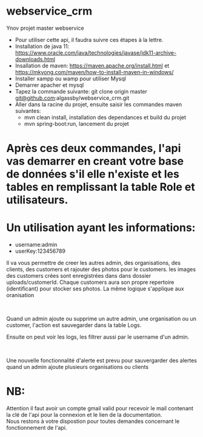 # webservice_crm
Ynov projet master webservice
* Pour utiliser cette api, il faudra suivre ces étapes à la lettre.
* Installation de java 11: https://www.oracle.com/java/technologies/javase/jdk11-archive-downloads.html
* Insallation de maven: https://maven.apache.org/install.html et https://mkyong.com/maven/how-to-install-maven-in-windows/
* Installer xampp ou wamp pour utiliser Mysql
* Demarrer apacher et mysql
* Tapez la commande suivante: git clone origin master git@github.com:algassby/webservice_crm.git
* Aller dans la racine du projet, ensuite saisir les commandes maven suivantes:
  + mvn clean install, installation des dependances et build du projet
  + mvn spring-boot:run, lancement du projet

# Après ces deux commandes, l'api vas demarrer en creant votre base de données s'il elle n'existe et les tables en remplissant la table Role et utilisateurs.
# Un utilisation ayant les informations:
* username:admin
* userKey:123456789
<p>Il va vous permettre de creer les autres admin, des organisations, des clients, des customers et rajouter des photos pour le customers.
les images des customers crées sont enregistrées dans dans dossier uploads/customerId.
Chaque customers aura son propre repertoire (identificant) pour stocker ses photos.
La même logique s'applique aux oranisation</p><br/>
<p>Quand un admin ajoute ou supprime un autre admin, une organisation ou un customer, l'action est sauvegarder dans la table Logs.</p>
<p>Ensuite on peut voir les logs, les filtrer aussi par le username d'un admin.</p><br/>
<p>Une nouvelle fonctionnalité d'alerte est prevu pour sauvergarder des alertes quand un admin ajoute plusieurs organisations ou clients<p> 
  
 # NB:
 Attention il faut avoir un compte gmail valid pour recevoir le mail contenant la clé de l'api pour la connexion et le lien de la documentation.<br/>
 Nous restons à votre dispostion pour toutes demandes concernant le fonctionnement de l'api.



